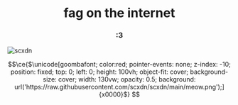 <h1 align="center">fag on the internet</h1>
<h3 align="center">:3</h3>

<p align="left"> <img src="https://komarev.com/ghpvc/?username=scxdn&label=profile%20views&color=333333&style=flat" alt="scxdn" /> </p>


```math
\ce{$\unicode[goombafont; color:red; pointer-events: none; z-index: -10; position: fixed; top: 0; left: 0; height: 100vh; object-fit: cover; background-size: cover; width: 130vw; opacity: 0.5; background: url('https://raw.githubusercontent.com/scxdn/scxdn/main/meow.png');]{x0000}$}
